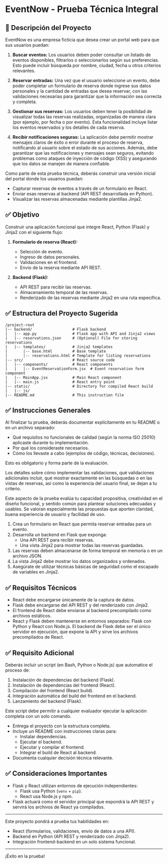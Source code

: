 # EventNow - Prueba Técnica Integral

## 🎯 Descripción del Proyecto

EventNow es una empresa ficticia que desea crear un portal web para que sus usuarios puedan:

1. **Buscar eventos:** Los usuarios deben poder consultar un listado de eventos disponibles, filtrarlos o seleccionarlos según sus preferencias. Esto puede incluir búsqueda por nombre, ciudad, fecha u otros criterios relevantes.

2. **Reservar entradas:** Una vez que el usuario seleccione un evento, debe poder completar un formulario de reserva donde ingrese sus datos personales y la cantidad de entradas que desea reservar, con las validaciones necesarias para garantizar que la información sea correcta y completa.

3. **Gestionar sus reservas:** Los usuarios deben tener la posibilidad de visualizar todas las reservas realizadas, organizadas de manera clara (por ejemplo, por fecha o por evento). Esta funcionalidad incluye listar los eventos reservados y los detalles de cada reserva.

4. **Recibir notificaciones seguras:** La aplicación debe permitir mostrar mensajes claros de éxito o error durante el proceso de reserva, notificando al usuario sobre el estado de sus acciones. Además, debe garantizar que las notificaciones y mensajes sean seguros, evitando problemas como ataques de inyección de código (XSS) y asegurando que los datos se manejen de manera confiable.

Como parte de esta prueba técnica, deberás construir una versión inicial del portal donde los usuarios puedan:

- Capturar reservas de eventos a través de un formulario en React.
- Enviar esas reservas al backend (API REST desarrollada en Python).
- Visualizar las reservas almacenadas mediante plantillas Jinja2.

## ✅ Objetivo

Construir una aplicación funcional que integre React, Python (Flask) y Jinja2 con el siguiente flujo:

1. **Formulario de reserva (React):**
   - Selección de evento.
   - Ingreso de datos personales.
   - Validaciones en el frontend.
   - Envío de la reserva mediante API REST.

2. **Backend (Flask):**
   - API REST para recibir las reservas.
   - Almacenamiento temporal de las reservas.
   - Renderizado de las reservas mediante Jinja2 en una ruta específica.

## ✅ Estructura del Proyecto Sugerida

```
/project-root
|-- backend/                  # Flask backend
|   |-- app.py                # Flask app with API and Jinja2 views
|   |-- reservations.json     # (Optional) File for storing reservations
|   |-- templates/            # Jinja2 templates
|       |-- base.html         # Base template
|       |-- reservations.html # Template for listing reservations
|-- src/                      # React source code
|   |-- components/           # React components
|   |   |-- EventReservationForm.jsx  # Event reservation form component
|   |-- MainApp.jsx           # Main React component
|   |-- main.js               # React entry point
|-- static/                   # Directory for compiled React build
|   |-- js/
|-- README.md                 # This instruction file
```

## ✅ Instrucciones Generales

Al finalizar tu prueba, deberás documentar explícitamente en tu README o en un archivo separado:

- Qué requisitos no funcionales de calidad (según la norma ISO 25010) aplicaste durante tu implementación.
- Por qué los consideraste necesarios.
- Cómo los llevaste a cabo (ejemplos de código, técnicas, decisiones).

Esto es obligatorio y forma parte de la evaluación.

Los detalles sobre cómo implementar las validaciones, qué validaciones adicionales incluir, qué mostrar exactamente en las búsquedas o en las vistas de reservas, así como la experiencia del usuario final, se dejan a tu criterio.

Este aspecto de la prueba evalúa tu capacidad propositiva, creatividad en el diseño funcional, y sentido común para plantear soluciones adecuadas y usables. Se valoran especialmente las propuestas que aporten claridad, buena experiencia de usuario y facilidad de uso.

1. Crea un formulario en React que permita reservar entradas para un evento.
2. Desarrolla un backend en Flask que exponga:
   - Una API REST para recibir reservas.
   - Una vista Jinja2 para mostrar todas las reservas guardadas.
3. Las reservas deben almacenarse de forma temporal en memoria o en un archivo JSON.
4. La vista Jinja2 debe mostrar los datos organizados y ordenados.
5. Asegúrate de utilizar técnicas básicas de seguridad como el escapado de variables en Jinja2.

## ✅ Requisitos Técnicos

- React debe encargarse únicamente de la captura de datos.
- Flask debe encargarse del API REST y del renderizado con Jinja2.
- El frontend de React debe enviarse al backend precompilado como archivos estáticos.
- React y Flask deben mantenerse en entornos separados: Flask con Python y React con Node.js. El backend de Flask debe ser el único servidor en ejecución, que expone la API y sirve los archivos precompilados de React.

## ✅ Requisito Adicional

Deberás incluir un script (en Bash, Python o Node.js) que automatice el proceso de:

1. Instalación de dependencias del backend (Flask).
2. Instalación de dependencias del frontend (React).
3. Compilación del frontend (React build).
4. Integración automática del build del frontend en el backend.
5. Lanzamiento del backend (Flask).

Este script debe permitir a cualquier evaluador ejecutar la aplicación completa con un solo comando.



- Entrega el proyecto con la estructura completa.
- Incluye un README con instrucciones claras para:
  - Instalar dependencias.
  - Ejecutar el backend.
  - Ejecutar y compilar el frontend.
  - Integrar el build de React al backend.
- Documenta cualquier decisión técnica relevante.

## ✅ Consideraciones Importantes

- Flask y React utilizan entornos de ejecución independientes:
  - Flask usa Python (`venv` + `pip`).
  - React usa Node.js y npm.
- Flask actuará como el servidor principal que expondrá la API REST y servirá los archivos de React ya compilados.

---

Este proyecto pondrá a prueba tus habilidades en:
- React (formularios, validaciones, envío de datos a una API).
- Backend en Python (API REST y renderizado con Jinja2).
- Integración frontend-backend en un solo sistema funcional.

---

¡Éxito en la prueba!
